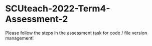 # SCUteach-2022-Term4-Assessment-2
Please follow the steps in the assessment task for code / file version management!

